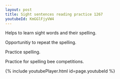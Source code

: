 ```yaml
---
layout: post
title: Sight sentences reading practice 1267
youtubeId: KmGGlFjyVW4
---
```

 
 
Helps to learn sight words and their spelling.

Opportunitiy to repeat the spelling. 

Practice spelling. 
 
Practice for spelling bee competitions. 
 
{% include youtubePlayer.html id=page.youtubeId %}
 
 
